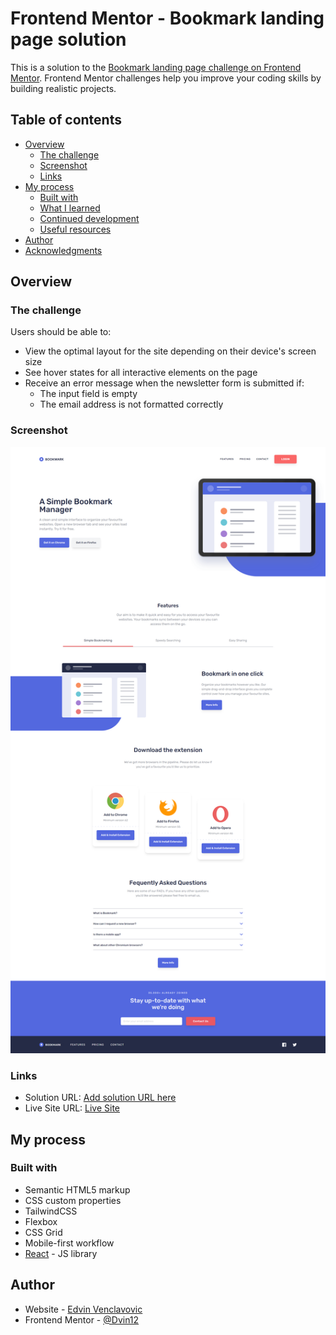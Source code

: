 # Frontend Mentor - Bookmark landing page solution

This is a solution to the [Bookmark landing page challenge on Frontend Mentor](https://www.frontendmentor.io/challenges/bookmark-landing-page-5d0b588a9edda32581d29158). Frontend Mentor challenges help you improve your coding skills by building realistic projects.

## Table of contents

- [Overview](#overview)
  - [The challenge](#the-challenge)
  - [Screenshot](#screenshot)
  - [Links](#links)
- [My process](#my-process)
  - [Built with](#built-with)
  - [What I learned](#what-i-learned)
  - [Continued development](#continued-development)
  - [Useful resources](#useful-resources)
- [Author](#author)
- [Acknowledgments](#acknowledgments)

## Overview

### The challenge

Users should be able to:

- View the optimal layout for the site depending on their device's screen size
- See hover states for all interactive elements on the page
- Receive an error message when the newsletter form is submitted if:
  - The input field is empty
  - The email address is not formatted correctly

### Screenshot

![](./public/assets/images/screenshot.png)

### Links

- Solution URL: [Add solution URL here](https://your-solution-url.com)
- Live Site URL: [Live Site](https://bookmark-ev.netlify.app/)

## My process

### Built with

- Semantic HTML5 markup
- CSS custom properties
- TailwindCSS
- Flexbox
- CSS Grid
- Mobile-first workflow
- [React](https://reactjs.org/) - JS library

## Author

- Website - [Edvin Venclavovic](https://edvinven.com/)
- Frontend Mentor - [@Dvin12](https://www.frontendmentor.io/profile/Dvin12)
